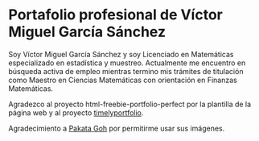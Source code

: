 # Portafolio profesional de Víctor Miguel García Sánchez
Soy Víctor Miguel García Sánchez y soy Licenciado en Matemáticas especializado en estadística y muestreo. Actualmente me encuentro en búsqueda activa de empleo mientras termino mis trámites de titulación como Maestro en Ciencias Matemáticas con orientación en Finanzas Matemáticas. 

Agradezco al proyecto html-freebie-portfolio-perfect por la plantilla de la página web y al proyecto <a href="https://github.com/timelyportfolio/leaftime/issues/1#issuecomment-635742475">timelyportfolio</a>.

Agradecimiento a <a href="https://unsplash.com/@pakata">Pakata Goh</a> por permitirme usar sus imágenes.
